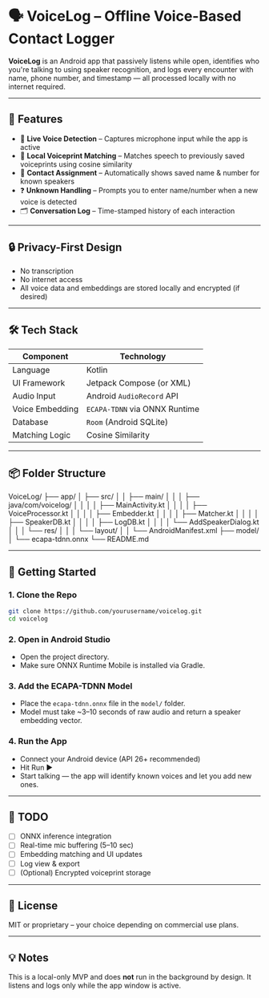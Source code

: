 # 🗣️ VoiceLog – Offline Voice-Based Contact Logger

**VoiceLog** is an Android app that passively listens while open, identifies who you're talking to using speaker recognition, and logs every encounter with name, phone number, and timestamp — all processed locally with no internet required.

---

## 📱 Features

- 🎤 **Live Voice Detection** – Captures microphone input while the app is active
- 🧠 **Local Voiceprint Matching** – Matches speech to previously saved voiceprints using cosine similarity
- 🧾 **Contact Assignment** – Automatically shows saved name & number for known speakers
- ❓ **Unknown Handling** – Prompts you to enter name/number when a new voice is detected
- 🗂️ **Conversation Log** – Time-stamped history of each interaction

---

## 🔒 Privacy-First Design

- No transcription
- No internet access
- All voice data and embeddings are stored locally and encrypted (if desired)

---

## 🛠 Tech Stack

| Component        | Technology                    |
|------------------|-------------------------------|
| Language         | Kotlin                        |
| UI Framework     | Jetpack Compose (or XML)      |
| Audio Input      | Android `AudioRecord` API     |
| Voice Embedding  | `ECAPA-TDNN` via ONNX Runtime |
| Database         | `Room` (Android SQLite)       |
| Matching Logic   | Cosine Similarity             |

---

## 📦 Folder Structure

VoiceLog/
├── app/
│   ├── src/
│   │   ├── main/
│   │   │   ├── java/com/voicelog/
│   │   │   │   ├── MainActivity.kt
│   │   │   │   ├── VoiceProcessor.kt
│   │   │   │   ├── Embedder.kt
│   │   │   │   ├── Matcher.kt
│   │   │   │   ├── SpeakerDB.kt
│   │   │   │   ├── LogDB.kt
│   │   │   │   └── AddSpeakerDialog.kt
│   │   │   └── res/
│   │   │       └── layout/
│   │   └── AndroidManifest.xml
├── model/
│   └── ecapa-tdnn.onnx
└── README.md

---

## 🚀 Getting Started

### 1. Clone the Repo
```bash
git clone https://github.com/yourusername/voicelog.git
cd voicelog
```

### 2. Open in Android Studio

- Open the project directory.
- Make sure ONNX Runtime Mobile is installed via Gradle.

### 3. Add the ECAPA-TDNN Model

- Place the `ecapa-tdnn.onnx` file in the `model/` folder.
- Model must take ~3–10 seconds of raw audio and return a speaker embedding vector.

### 4. Run the App

- Connect your Android device (API 26+ recommended)
- Hit Run ▶️
- Start talking — the app will identify known voices and let you add new ones.

---

## 📌 TODO

- [ ] ONNX inference integration
- [ ] Real-time mic buffering (5–10 sec)
- [ ] Embedding matching and UI updates
- [ ] Log view & export
- [ ] (Optional) Encrypted voiceprint storage

---

## 🤝 License

MIT or proprietary – your choice depending on commercial use plans.

---

## 💡 Notes

This is a local-only MVP and does **not** run in the background by design. It listens and logs only while the app window is active.
